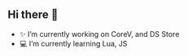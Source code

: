 ## Hi there 👋



- ✨ I’m currently working on CoreV, and DS Store
- 💻 I’m currently learning Lua, JS

